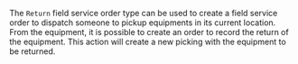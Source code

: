 The `Return` field service order type can be used to create a field service order to dispatch
someone to pickup equipments in its current location.
From the equipment, it is possible to create an order to record the return of the equipment.
This action will create a new picking with the equipment to be returned.
